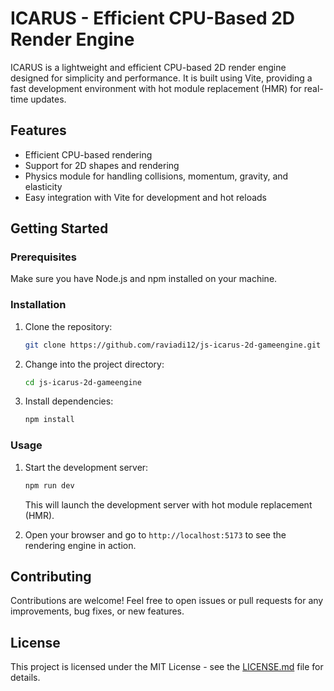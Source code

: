# ICARUS - Efficient CPU-Based 2D Render Engine

ICARUS is a lightweight and efficient CPU-based 2D render engine designed for simplicity and performance. It is built using Vite, providing a fast development environment with hot module replacement (HMR) for real-time updates.

## Features

- Efficient CPU-based rendering
- Support for 2D shapes and rendering
- Physics module for handling collisions, momentum, gravity, and elasticity
- Easy integration with Vite for development and hot reloads

## Getting Started

### Prerequisites

Make sure you have Node.js and npm installed on your machine.

### Installation

1. Clone the repository:

   ```bash
   git clone https://github.com/raviadi12/js-icarus-2d-gameengine.git
   ```

2. Change into the project directory:

   ```bash
   cd js-icarus-2d-gameengine
   ```

3. Install dependencies:

   ```bash
   npm install
   ```

### Usage

1. Start the development server:

   ```bash
   npm run dev
   ```

   This will launch the development server with hot module replacement (HMR).

2. Open your browser and go to `http://localhost:5173` to see the rendering engine in action.


## Contributing

Contributions are welcome! Feel free to open issues or pull requests for any improvements, bug fixes, or new features.

## License

This project is licensed under the MIT License - see the [LICENSE.md](LICENSE.md) file for details.

